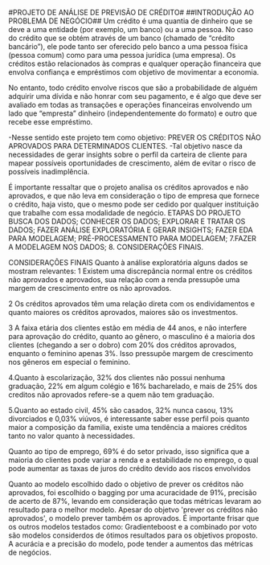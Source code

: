  #PROJETO DE ANÁLISE DE PREVISÃO DE CRÉDITO#
##INTRODUÇÃO AO PROBLEMA DE NEGÓCIO##
Um crédito é uma quantia de dinheiro que se deve a uma entidade (por exemplo, um banco) ou a uma pessoa. No caso do crédito que se obtém através de um banco (chamado de “crédito bancário”), ele pode tanto ser oferecido pelo banco a uma pessoa física (pessoa comum) como para uma pessoa jurídica (uma empresa). Os créditos estão relacionados às compras e qualquer operação financeira que envolva confiança e empréstimos com objetivo de movimentar a economia.

No entanto, todo crédito envolve riscos que são a probabilidade de alguém adquirir uma dívida e não honrar com seu pagamento, e é algo que deve ser avaliado em todas as transações e operações financeiras envolvendo um lado que “empresta” dinheiro (independentemente do formato) e outro que recebe esse empréstimo.

-Nesse sentido este projeto tem como objetivo: PREVER OS CRÉDITOS NÃO APROVADOS PARA DETERMINADOS CLIENTES.
-Tal objetivo nasce da necessidades de gerar insights sobre o perfil da carteira de cliente para mapear possíveis oportunidades de crescimento, além de evitar o risco de possíveis inadimplência.

É importante ressaltar que o projeto analisa os créditos aprovados e não aprovados, e que não leva em consideração o tipo de empresa que fornece o crédito, haja visto, que o mesmo pode ser cedido por qualquer instituição que trabalhe com essa modalidade de negócio.
ETAPAS DO PROJETO
BUSCA DOS DADOS;
CONHECER OS DADOS;
EXPLORAR E TRATAR OS DADOS;
FAZER ANÁLISE EXPLORATÓRIA E GERAR INSIGHTS;
FAZER EDA PARA MODELAGEM;
PRÉ-PROCESSAMENTO PARA MODELAGEM;
7.FAZER A MODELAGEM NOS DADOS;
8. CONSIDERAÇÕES FINAIS.

CONSIDERAÇÕES FINAIS
Quanto à análise exploratória alguns dados se mostram relevantes:
1 Existem uma discrepância normal entre os créditos não aprovados e aprovados, sua relação com a renda pressupõe uma margem de crescimento entre os não aprovados.

2 Os créditos aprovados têm uma relação direta com os endividamentos e quanto maiores os créditos aprovados, maiores são os investmentos.

3 A faixa etária dos clientes estão em média de 44 anos, e não interfere para aprovação do crédito, quanto ao gênero, o masculino é a maioria dos clientes (chegando a ser o dobro) com 20% dos créditos aprovados, enquanto o feminino apenas 3%. Isso pressupõe margem de crescimento nos gêneros em especial o feminino.

4.Quanto à escolarização, 32% dos clientes não possui nenhuma graduação, 22% em algum colégio e 16% bacharelado, e mais de 25% dos creditos não aprovados refere-se a quem não tem graduação.

5.Quanto ao estado civil, 45% são casados, 32% nunca casou, 13% divorciados e 0,03% viúvos, é interessante saber esse perfil pois quanto maior a composição da familia, existe uma tendência a maiores créditos tanto no valor quanto à necessidades.

Quanto ao tipo de emprego, 69% é do setor privado, isso significa que a maioria do clientes pode variar a renda e a estabilidade no emprego, o qual pode aumentar as taxas de juros do crédito devido aos riscos envolvidos

Quanto ao modelo escolhido dado o objetivo de prever os créditos não aprovados, foi escolhido o bagging por uma acuracidade de 91%, precisão de acerto de 87%, levando em consideração que todas métricas levaram ao resultado para o melhor modelo.
Apesar do objetvo 'prever os créditos não aprovados', o modelo prever também os aprovados.
É importante frisar que os outros modelos testados como: Gradienteboost e a combinado por voto são modelos considerdos de ótimos resultados para os objetivos proposto.
A acurácia e a precisão do modelo, pode tender a aumentos das métricas de negócios.
